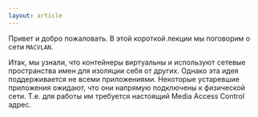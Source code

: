```yaml
---
layout: article
---
```


Привет и добро пожаловать. В этой короткой лекции мы поговорим о сети `MACVLAN`.

Итак, мы узнали, что контейнеры виртуальны и используют сетевые пространства имен для изоляции себя от других. Однако эта идея поддерживается не всеми приложениями. Некоторые устаревшие приложения ожидают, что они напрямую подключены к физической сети. Т.е. для работы им требуется настоящий Media Access Control адрес.
